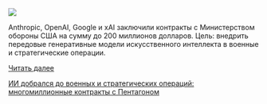<!--2025-07-16 13:53:36-->
<div class="yb">
  <div class="rss habr"><img src="https://habrastorage.org/getpro/habr/upload_files/f76/1f5/e97/f761f5e97086e5539023c802abfaa4de.jpg" /><p>Anthropic, OpenAI, Google и xAI заключили контракты с Министерством обороны США на сумму до 200 миллионов долларов.&nbsp;Цель: внедрить передовые генеративные модели искусственного интеллекта в военные и стратегические операции.</p> <a href="https://habr.com/ru/articles/928258/#habracut">Читать далее</a> <p class="titl"><a href="https://habr.com/ru/companies/bothub/news/928258/?utm_source=habrahabr&utm_medium=rss&utm_campaign=928258">ИИ добрался до военных и стратегических операций: многомиллионные контракты с Пентагоном</a></p></div>
</div>
